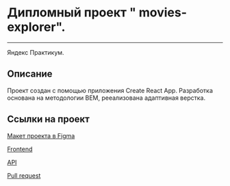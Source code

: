 
# Дипломный проект **" movies-explorer".**
----------------------------------

Яндекс Практикум.

## Описание

Проект создан с помощью приложения Create React App.
Разработка основана на методологии BEM, рееализована адаптивная верстка.

## Ссылки на проект

[Макет проекта в Figma](https://disk.yandex.ru/d/SWUBP5Z-64AxNg)

[Frontend](https://starts.movies.nomoredomains.xyz)

[API](https://api.starts.movies.nomoredomains.xyz)

[Pull request](https://github.com/lomeshyza/movies-explorer-frontend/pull/4)
